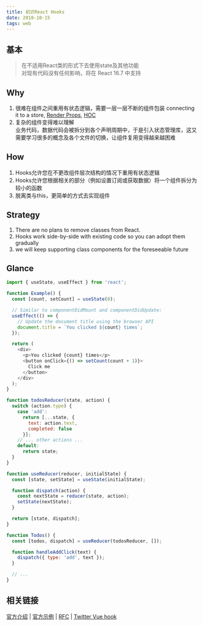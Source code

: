 ```yaml
---
title: 初识React Hooks
date: 2018-10-15
tags: web
---
```


## 基本
> 在不适用React类的形式下去使用state及其他功能    
> 对现有代码没有任何影响，将在 React 16.7 中支持


## Why
1. 很难在组件之间重用有状态逻辑，需要一层一层不断的组件包装
   connecting it to a store, [Render Props](https://reactjs.org/docs/render-props.html), [HOC](https://reactjs.org/docs/higher-order-components.html)
2. 复杂的组件变得难以理解  
   业务代码，数据代码会被拆分到各个声明周期中，于是引入状态管理库，这又需要学习很多的概念及各个文件的切换，让组件复用变得越来越困难


## How
1. Hooks允许您在不更改组件层次结构的情况下重用有状态逻辑
2. Hooks允许您根据相关的部分（例如设置订阅或获取数据）将一个组件拆分为较小的函数
3. 脱离类与this，更简单的方式去实现组件


## Strategy
1. There are no plans to remove classes from React.
2. Hooks work side-by-side with existing code so you can adopt them gradually
3. we will keep supporting class components for the foreseeable future

## Glance
```js
import { useState, useEffect } from 'react';

function Example() {
  const [count, setCount] = useState(0);

  // Similar to componentDidMount and componentDidUpdate:
  useEffect(() => {
    // Update the document title using the browser API
    document.title = `You clicked ${count} times`;
  });

  return (
    <div>
      <p>You clicked {count} times</p>
      <button onClick={() => setCount(count + 1)}>
        Click me
      </button>
    </div>
  );
}
```

```js
function todosReducer(state, action) {
  switch (action.type) {
    case 'add':
      return [...state, {
        text: action.text,
        completed: false
      }];
    // ... other actions ...
    default:
      return state;
  }
}

function useReducer(reducer, initialState) {
  const [state, setState] = useState(initialState);

  function dispatch(action) {
    const nextState = reducer(state, action);
    setState(nextState);
  }

  return [state, dispatch];
}

function Todos() {
  const [todos, dispatch] = useReducer(todosReducer, []);

  function handleAddClick(text) {
    dispatch({ type: 'add', text });
  }

  // ...
}
```

## 相关链接
[官方介绍](https://reactjs.org/docs/hooks-intro.html) | 
[官方示例](https://reactjs.org/docs/hooks-overview.html) | 
[RFC](https://github.com/reactjs/rfcs/pull/68) | 
[Twitter Vue hook](https://mobile.twitter.com/youyuxi/status/1057148450519871489)